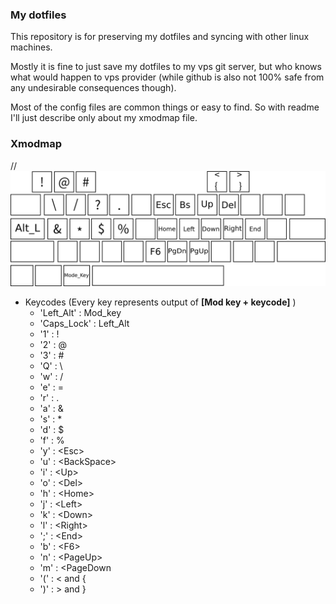 ### My dotfiles 
This repository is for preserving my dotfiles and syncing with other linux machines.

Mostly it is fine to just save my dotfiles to my vps git server, but who knows what would happen to vps provider (while github is also not 100% safe from any undesirable consequences though).

Most of the config files are common things or easy to find. So with readme I'll just describe only about my xmodmap file.


### Xmodmap

// ![Xmodmap Layout](keyboard_layout.png)

* Keycodes (Every key represents output of **[Mod key + keycode]** )
	- 'Left\_Alt' : Mod\_key
	- 'Caps\_Lock' : Left\_Alt
	- '1' : !
	- '2' : @
	- '3' : #
	- 'Q' : \
	- 'w' : /
	- 'e' : =
	- 'r' : .
	- 'a' : &
	- 's' : *
	- 'd' : $
	- 'f' : %
	- 'y' : \<Esc>
	- 'u' : \<BackSpace>
	- 'i' : \<Up>
	- 'o' : \<Del>
	- 'h' : \<Home>
	- 'j' : \<Left>
	- 'k' : \<Down>
	- 'l' : \<Right>
	- ';' : \<End>
	- 'b' : \<F6>
	- 'n' : \<PageUp>
	- 'm' : \<PageDown
	- '(' : < and {
	- ')' : > and }
